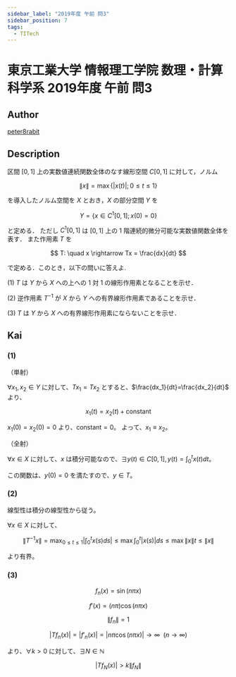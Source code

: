 ```yaml
---
sidebar_label: "2019年度 午前 問3"
sidebar_position: 7
tags:
  - TITech
---
```

# 東京工業大学 情報理工学院 数理・計算科学系 2019年度 午前 問3

## **Author**
[peter8rabit](https://github.com/peter8rabit)

## **Description**
区間 $[0, 1]$ 上の実数値連続関数全体のなす線形空間 $C[0, 1]$ に対して，ノルム

$$
\|x\| = \max \{|x(t)|; 0 \leq t \leq 1\}
$$

を導入したノルム空間を $X$ とおき，$X$ の部分空間 $Y$ を

$$
Y = \{x \in C^1[0,1]; x(0)=0\}
$$

と定める．
ただし $C^1[0,1]$ は $[0, 1]$ 上の $1$ 階連続的微分可能な実数値関数全体を表す．
また作用素 $T$ を

$$
T: \quad x \rightarrow Tx = \frac{dx}{dt}
$$

で定める．このとき，以下の問いに答えよ.

(1) $T$ は $Y$ から $X$ への上への $1$ 対 $1$ の線形作用素となることを示せ．

(2) 逆作用素 $T^{−1}$ が $X$ から $Y$ への有界線形作用素であることを示せ．

(3) $T$ は $Y$ から $X$ への有界線形作用素にならないことを示せ．

## **Kai**
### (1)
（単射）

$\forall x_1, x_2 \in Y$ に対して、$Tx_1 = Tx_2$ とすると、$\frac{dx_1}{dt}=\frac{dx_2}{dt}$ より、

$$
x_1(t) = x_2(t) + \text{constant}
$$

$x_1(0) = x_2(0) = 0$ より、$\text{constant} = 0$。
よって、$x_1 \equiv x_2$。

（全射）

$\forall x \in X$ に対して、$x$ は積分可能なので、$\exists y(t) \in C[0,1], y(t) = \int_0^t x(t) dt$。

この関数は、$y(0)=0$ を満たすので、$y \in T$。

### (2)
線型性は積分の線型性から従う。

$\forall x \in X$ に対して、

$$
\|T^{-1}x\| = \max_{0 \leq t \leq 1} \left \lvert \int_0^t x(s) ds \right \rvert \leq \max \int_0^t |x(s)|ds \leq \max \|x\|t \leq \|x\|
$$

より有界。

### (3)

$$
f_n(x) = \sin (n\pi x)
$$

$$
f'(x) = (n\pi) \cos (n\pi x)
$$

$$
\| f_n \| = 1
$$

$$
|Tf_n(x)| = |f'_n(x)| = |n\pi \cos (n\pi x)| \rightarrow \infty \ \ (n \rightarrow \infty)
$$

より、$\forall k > 0$ に対して、$\exists N \in \mathbb{N}$

$$
|Tf_N(x)| > k \| f_N \|
$$